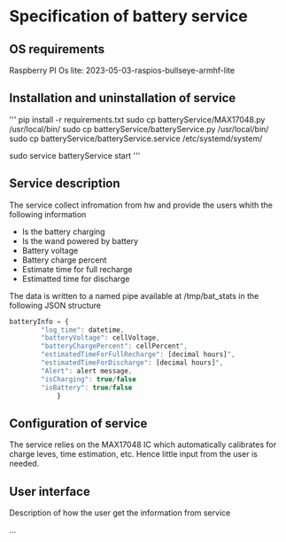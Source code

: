 # Specification of battery service

## OS requirements

Raspberry PI Os lite:  2023-05-03-raspios-bullseye-armhf-lite

## Installation and uninstallation of service

'''
pip install -r requirements.txt
sudo cp batteryService/MAX17048.py /usr/local/bin/
sudo cp batteryService/batteryService.py /usr/local/bin/
sudo cp batteryService/batteryService.service /etc/systemd/system/

sudo service batteryService start
'''


## Service description

The service collect infromation from hw and provide the users whith the following information

- Is the battery charging
- Is the wand powered by battery
- Battery voltage
- Battery charge percent
- Estimate time for full recharge
- Estimatted time for discharge

The data is written to a named pipe available at /tmp/bat_stats in the following JSON structure 
```javascript
batteryInfo = {
        "log_time": datetime,
        "batteryVoltage": cellVoltage,
        "batteryChargePercent": cellPercent",
        "estimatedTimeForFullRecharge": [decimal hours]",
        "estimatedTimeForDischarge": [decimal hours]",
        "Alert": alert message,
        "isCharging": true/false
        "isBattery": true/false
            }         
```
## Configuration of service
The service relies on the MAX17048 IC which automatically calibrates for charge leves, time estimation, etc. Hence little input from the user is needed.

## User interface

Description of how the user get the information from service

...

